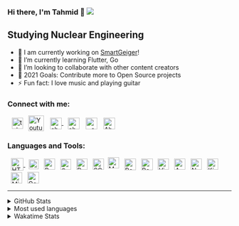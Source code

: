 ### Hi there, I'm Tahmid 👋 ![](https://hit.yhype.me/github/profile?user_id=68775305)

## Studying Nuclear Engineering 

- 🔭 I am currently working on [SmartGeiger][SmartGeiger]!
- 🌱 I’m currently learning Flutter, Go
- 👯 I’m looking to collaborate with other content creators
- 🥅 2021 Goals: Contribute more to Open Source projects
- ⚡ Fun fact: I love music and playing guitar

### Connect with me:

[<img align ="center" alt="tahmid__ | Twitter" width="25px" src="https://upload.wikimedia.org/wikipedia/en/6/60/Twitter_Logo_as_of_2021.svg" style="padding-left: 10px"/>][twitter]
[<img align ="center" alt="Youtube | YouTube" width="35px" src="https://upload.wikimedia.org/wikipedia/commons/0/09/YouTube_full-color_icon_%282017%29.svg" style="padding-left: 8px"/>][youtube]
[<img align ="center" alt="ahnaf-tahmid.blogspot.com" width="26px" src="https://upload.wikimedia.org/wikipedia/commons/3/31/Blogger.svg" style="padding-left: 10px" /> ][website]
[<img align ="center" alt="ahnaf-tahmid- | LinkedIn" width="26px" src="https://upload.wikimedia.org/wikipedia/commons/c/c9/Linkedin.svg" style="padding-left: 10px"/>][linkedin]
[<img align ="center" alt="_.ahnaf_tahmid._ | Instagram" width="26px" src="https://upload.wikimedia.org/wikipedia/commons/e/e7/Instagram_logo_2016.svg" style="padding-left: 10px"/>][instagram]
[<img align ="center" alt="Ahnaf-Chowdhury-3 | Ewsearchgate" width="26px" src="https://i.ibb.co/09mWFnm/researchgate.png" style="padding-left: 10px"/>][researchgate]


### Languages and Tools:

[<img align ="center" alt="HTML5" width="28px" src="https://upload.wikimedia.org/wikipedia/commons/6/61/HTML5_logo_and_wordmark.svg" style="padding-left: 8px; padding-bottom: 2px;" /> ][HTML]
[<img align ="center" alt="CSS3" width="22px" src="https://upload.wikimedia.org/wikipedia/commons/d/d5/CSS3_logo_and_wordmark.svg" style="padding-left: 8px; padding-bottom: 2px;"/>][CSS]
[<img align ="center" alt="Python" width="25px" src="https://upload.wikimedia.org/wikipedia/commons/c/c3/Python-logo-notext.svg" style="padding-left: 8px; padding-bottom: 2px"/>][Python]
[<img align ="center" alt="C" width="24px" src="https://upload.wikimedia.org/wikipedia/commons/1/18/ISO_C%2B%2B_Logo.svg" style="padding-left: 8px; padding-bottom: 2px;"/>][C++]
[<img align ="center" alt="Dart" width="25px" src="https://i.ibb.co/r50Sftr/dart.png" style="padding-left: 8px; padding-bottom: 2px"/>][Dart]
[<img align ="center" alt="SQL" width="25px" src="https://i.ibb.co/0ZkpFwz/sql.png" style="padding-left: 8px; padding-bottom: 2px"/>][SQL]
[<img align ="center" alt="MATLAB" width="25px" src="https://i.ibb.co/WpCSVHT/Matlab-Logo.png" style="padding-left: 5px; padding-bottom: 8px"/>][MATLAB]
[<img align ="center" alt="PowerShell" width="26px" src="https://i.ibb.co/VB4qXn1/terminal-png.png" style="padding-left: 8px; padding-bottom: 2px"/>][PowerShell]
[<img align ="center" alt="Bash" width="26px" src="https://i.ibb.co/74LfZpf/bash.png" style="padding-left: 8px; padding-bottom: 2px"/>][bash]
[<img align ="center" alt="Visual Studio Code" width="25px" src="https://i.ibb.co/LxmRHwx/Visual-Studio-Code-1-35-icon-svg.png" style="padding-left: 8px; padding-bottom: 2px"/>][vscode]
[<img align ="center" alt="Azure" width="25px" src="https://i.ibb.co/2v3632y/azure.png" style="padding-left: 8px; padding-bottom: 2px"/>][Azure]
[<img align ="center" alt="Node-RED" width="25px" src="https://i.ibb.co/cDW8L6D/node-red-hexagon.png" style="padding-left: 8px; padding-bottom: 2px"/>][Node-RED]
[<img align ="center" alt="KiCad" width="25px" src="https://i.ibb.co/wy72NNy/logo-kicad.png" style="padding-left: 8px; padding-bottom: 2px"/>][KiCad]
[<img align ="center" alt="Micropython" width="25px" src="https://i.ibb.co/YR662FL/micropython.jpg" style="padding-left: 8px; padding-bottom: 2px"/>][Micropython]
[<img align ="center" alt="Geant4" width="26px" src="https://i.ibb.co/d0Ncms3/g4.png" style="padding-left: 8px; padding-bottom: 2px"/>][Geant4]

---

<details>
<br />
<summary> GitHub Stats </summary>

![Tahmid's GitHub stats](https://github-readme-stats.vercel.app/api?username=ahnaf-tahmid-Chowdhury&count_private=true&theme=nord&show_icons=true)

</details>

<details>
<br />
  <summary> Most used languages</summary>

![Tahmid's most used languages](https://github-readme-stats.vercel.app/api/top-langs/?username=ahnaf-tahmid-chowdhury&theme=nord&layout=compact&hide=jupyter%20notebook)

</details>

<details>
<br />
  <summary> Wakatime Stats</summary>

![Tahmid's wakatime stats](https://github-readme-stats.vercel.app/api/wakatime?username=atc&theme=nord&layout=compact&v=2)

</details>


[website]: https://ahnaf-tahmid.blogspot.com
[SmartGeiger]: https://github.com/ahnaf-tahmid-chowdhury/SmartGeiger
[twitter]: https://twitter.com/tahmid__
[youtube]: https://www.youtube.com/channel/UC1PqPjoQIsjNKmiiALeXYnw
[instagram]: https://instagram.com/_.ahnaf_tahmid._
[linkedin]: https://linkedin.com/in/ahnaf-tahmid-
[researchgate]: https://www.researchgate.net/profile/Ahnaf-Chowdhury-3
[HTML]: https://en.wikipedia.org/wiki/HTML
[CSS]: https://en.wikipedia.org/wiki/CSS
[Python]: https://www.python.org/
[C++]: https://en.wikipedia.org/wiki/C%2B%2B
[SQL]: https://en.wikipedia.org/wiki/SQL
[Dart]: https://dart.dev/
[PowerShell]: https://docs.microsoft.com/en-us/powershell/
[bash]: https://www.gnu.org/software/bash/
[Micropython]: https://micropython.org/
[MATLAB]: https://www.mathworks.com/products/matlab.html
[Node-RED]: https://nodered.org/
[KiCad]: https://www.kicad.org/
[Azure]: https://azure.microsoft.com/en-us/
[vscode]: https://code.visualstudio.com/
[Geant4]: https://geant4.web.cern.ch/
